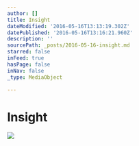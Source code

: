 ```yaml
---
author: []
title: Insight
dateModified: '2016-05-16T13:13:19.302Z'
datePublished: '2016-05-16T13:16:21.960Z'
description: ''
sourcePath: _posts/2016-05-16-insight.md
starred: false
inFeed: true
hasPage: false
inNav: false
_type: MediaObject

---
```

# Insight
![](https://the-grid-user-content.s3-us-west-2.amazonaws.com/ff2168cc-5105-423e-addc-3995b18083f9.jpg)